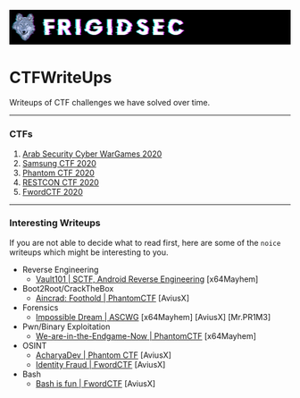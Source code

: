 
![](https://raw.githubusercontent.com/FrigidSec/Documents/master/Graphics/Logo/webbanner_728x90px.png)
# CTFWriteUps
Writeups of CTF challenges we have solved over time.

---

### CTFs
1. [Arab Security Cyber WarGames 2020](./ASCWG) 
2. [Samsung CTF 2020](./SCTF)
3. [Phantom CTF 2020](./PhantomCTF)
4. [RESTCON CTF 2020](./RESTCON%20CTF)
5. [FwordCTF 2020](./FwordCTF)

---

### Interesting Writeups
If you are not able to decide what to read first, here are some of the `noice` writeups which might be interesting to you.

- Reverse Engineering
  - [Vault101 | SCTF, Android Reverse Engineering](./SCTF/Vault101) [x64Mayhem]
- Boot2Root/CrackTheBox
  - [Aincrad: Foothold | PhantomCTF](./PhantomCTF/Boot2Root/Aincrad:%20Foothold) [AviusX]
- Forensics
  - [Impossible Dream | ASCWG](https://saket-upadhyay.github.io/2020/08/17/ascwg-impossible-dream.html) \[x64Mayhem\] \[AviusX\] \[Mr.PR1M3\]
- Pwn/Binary Exploitation
  - [We-are-in-the-Endgame-Now | PhantomCTF](./PhantomCTF/Pwn/We-are-in-the-Endgame-Now) [x64Mayhem]
- OSINT
  - [AcharyaDev | Phantom CTF](./PhantomCTF/OSINT/AcharyaDev) [AviusX]
  - [Identity Fraud | FwordCTF](./FwordCTF/OSINT/Identity%20Fraud) [AviusX]
- Bash
  - [Bash is fun | FwordCTF](./FwordCTF/Bash/Bash%20is%20fun) [AviusX]

